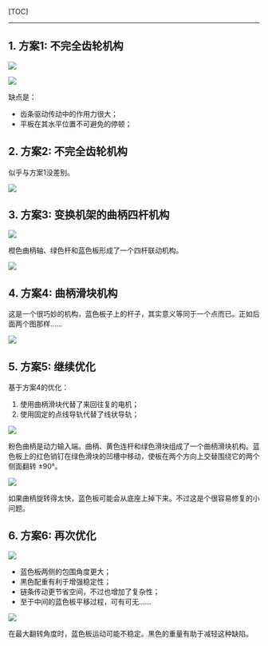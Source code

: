<!--
+++
title       = ""
description = "1. 方案1: 不完全齿轮机构; 2. 方案2: 不完全齿轮机构; 3. 方案3: 变换机架的曲柄四杆机构; 4. 方案4: 曲柄滑块机构; 5. 方案5: 继续优化; 6. 方案6: 再次优化"
date        = "2021-12-21"
tags        = []
categories  = ["7-理论知识","77-机械设计"]
series      = []
keywords    = []
weight      = 5
toc         = true
draft       = false
+++ -->

[TOC]

---

## 1. 方案1: 不完全齿轮机构

![](https://img2020.cnblogs.com/blog/2039866/202007/2039866-20200707095742332-225391068.gif) <!-- simpread-双侧90度翻转机构的多种设计方案/0_640-wx_fmt=gif.gif -->

![](https://img2020.cnblogs.com/blog/2039866/202007/2039866-20200707095747681-1139991083.gif) <!-- simpread-双侧90度翻转机构的多种设计方案/1_640-wx_fmt=gif.gif -->

缺点是：

+ 齿条驱动传动中的作用力很大；
+ 平板在其水平位置不可避免的停顿；

## 2. 方案2: 不完全齿轮机构

似乎与方案1没差别。

![](https://img2020.cnblogs.com/blog/2039866/202007/2039866-20200707095750414-844565519.gif) <!-- simpread-双侧90度翻转机构的多种设计方案/2_640-wx_fmt=gif.gif -->

## 3. 方案3: 变换机架的曲柄四杆机构

![](https://img2020.cnblogs.com/blog/2039866/202007/2039866-20200707095752779-11780313.gif) <!-- simpread-双侧90度翻转机构的多种设计方案/3_640-wx_fmt=gif.gif -->

橙色曲柄轴、绿色杆和蓝色板形成了一个四杆联动机构。

![](https://img2020.cnblogs.com/blog/2039866/202007/2039866-20200707095753867-1057044716.gif) <!-- simpread-双侧90度翻转机构的多种设计方案/4_640-wx_fmt=gif.gif -->

## 4. 方案4: 曲柄滑块机构

这是一个很巧妙的机构，蓝色板子上的杆子，其实意义等同于一个点而已。正如后面两个图那样……

![](https://img2020.cnblogs.com/blog/2039866/202007/2039866-20200707095755236-622056835.gif) <!-- simpread-双侧90度翻转机构的多种设计方案/5_640-wx_fmt=gif.gif -->

## 5. 方案5: 继续优化

基于方案4的优化：

1. 使用曲柄滑块代替了来回往复的电机；
2. 使用固定的点线导轨代替了线状导轨；

![](https://img2020.cnblogs.com/blog/2039866/202007/2039866-20200707095757922-2017353852.gif) <!-- simpread-双侧90度翻转机构的多种设计方案/6_640-wx_fmt=gif.gif -->

粉色曲柄是动力输入端。曲柄、黄色连杆和绿色滑块组成了一个曲柄滑块机构。蓝色板上的红色销钉在绿色滑块的凹槽中移动，使板在两个方向上交替围绕它的两个侧面翻转 ±90°。

![](https://img2020.cnblogs.com/blog/2039866/202007/2039866-20200707095759972-1866902868.gif) <!-- simpread-双侧90度翻转机构的多种设计方案/7_640-wx_fmt=gif.gif -->

如果曲柄旋转得太快，蓝色板可能会从底座上掉下来。不过这是个很容易修复的小问题。

## 6. 方案6: 再次优化

![](https://img2020.cnblogs.com/blog/2039866/202007/2039866-20200707095801543-1511274402.gif) <!-- simpread-双侧90度翻转机构的多种设计方案/8_640-wx_fmt=gif.gif -->

+ 蓝色板两侧的包围角度更大；
+ 黑色配重有利于增强稳定性；
+ 链条传动更节省空间，不过也增加了复杂性；
+ 至于中间的蓝色板平移过程，可有可无……

![](https://img2020.cnblogs.com/blog/2039866/202007/2039866-20200707095803205-1213754253.gif) <!-- simpread-双侧90度翻转机构的多种设计方案/9_640-wx_fmt=gif.gif -->

在最大翻转角度时，蓝色板运动可能不稳定。黑色的重量有助于减轻这种缺陷。
